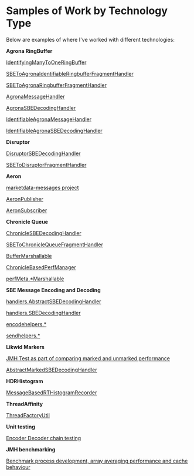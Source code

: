 # Samples of Work by Technology Type


Below are examples of where I've worked with different technologies:

**Agrona RingBuffer**


[IdentifyingManyToOneRingBuffer](https://github.com/bhf/marketdata-messages/blob/main/src/main/java/com/bht/md/ringbuffers/IdentifyingManyToOneRingBuffer.java)

[SBEToAgronaIdentifiableRingbufferFragmentHandler](https://github.com/bhf/marketdata-messages/blob/main/src/main/java/com/bht/md/rbpublishers/SBEToAgronaIdentifiableRingbufferFragmentHandler.java)

[SBEToAgronaRingbufferFragmentHandler](https://github.com/bhf/marketdata-messages/blob/main/src/main/java/com/bht/md/rbpublishers/SBEToAgronaRingbufferFragmentHandler.java)

[AgronaMessageHandler](https://github.com/bhf/marketdata-messages/blob/main/src/main/java/com/bht/md/rbhandler/AgronaMessageHandler.java)

[AgronaSBEDecodingHandler](https://github.com/bhf/marketdata-messages/blob/main/src/main/java/com/bht/md/rbhandler/AgronaSBEDecodingHandler.java)

[IdentifiableAgronaMessageHandler](https://github.com/bhf/marketdata-messages/blob/main/src/main/java/com/bht/md/rbhandler/IdentifiableAgronaMessageHandler.java)

[IdentifiableAgronaSBEDecodingHandler](https://github.com/bhf/marketdata-messages/blob/main/src/main/java/com/bht/md/rbhandler/IdentifiableAgronaSBEDecodingHandler.java)




**Disruptor**


[DisruptorSBEDecodingHandler](https://github.com/bhf/marketdata-messages/blob/main/src/main/java/com/bht/md/rbhandler/DisruptorSBEDecodingHandler.java)

[SBEToDisruptorFragmentHandler](https://github.com/bhf/marketdata-messages/blob/main/src/main/java/com/bht/md/rbpublishers/SBEToDisruptorFragmentHandler.java)



**Aeron**


[marketdata-messages project](https://github.com/bhf/marketdata-messages)

[AeronPublisher](https://github.com/bhf/marketdata-messages/blob/main/src/main/java/com/bht/md/aeron/AeronPublisher.java)

[AeronSubscriber](https://github.com/bhf/marketdata-messages/blob/main/src/main/java/com/bht/md/aeron/AeronSubscriber.java)




**Chronicle Queue**


[ChronicleSBEDecodingHandler](https://github.com/bhf/marketdata-messages/blob/main/src/main/java/com/bht/md/rbhandler/ChronicleSBEDecodingHandler.java)

[SBEToChronicleQueueFragmentHandler](https://github.com/bhf/marketdata-messages/blob/main/src/main/java/com/bht/md/rbpublishers/SBEToChronicleQueueFragmentHandler.java)

[BufferMarshallable](https://github.com/bhf/marketdata-messages/blob/main/src/main/java/com/bht/md/rbpublishers/BufferMarshallable.java)

[ChronicleBasedPerfManager](https://github.com/bhf/marketdata-messages/blob/main/src/main/java/com/bht/md/perfmeta/ChronicleBasedPerfManager.java)

[perfMeta.*Marshallable](https://github.com/bhf/marketdata-messages/tree/main/src/main/java/com/bht/md/perfmeta)


**SBE Message Encoding and Decoding**

[handlers.AbstractSBEDecodingHandler](https://github.com/bhf/marketdata-messages/blob/main/src/main/java/com/bht/md/handlers/AbstractSBEDecodingHandler.java)

[handlers.SBEDecodingHandler](https://github.com/bhf/marketdata-messages/blob/main/src/main/java/com/bht/md/handlers/SBEDecodingHandler.java)

[encodehelpers.*](https://github.com/bhf/marketdata-messages/tree/main/src/main/java/com/bht/md/messages/encodehelpers)

[sendhelpers.*](https://github.com/bhf/marketdata-messages/tree/main/src/main/java/com/bht/md/messages/sendhelpers)



**Likwid Markers**

[JMH Test as part of comparing marked and unmarked performance](https://github.com/bhf/jmh-playground/blob/main/src/main/java/com/bhf/averages/CalculatingAveragesLikwid.java)

[AbstractMarkedSBEDecodingHandler](https://github.com/bhf/marketdata-messages/blob/main/src/main/java/com/bht/md/handlers/AbstractMarkedSBEDecodingHandler.java)


**HDRHistogram**

[MessageBasedRTHistogramRecorder](https://github.com/bhf/marketdata-messages/blob/main/src/main/java/com/bht/md/handlers/MessageBasedRTHistogramRecorder.java)



**ThreadAffinity**

[ThreadFactoryUtil](https://github.com/bhf/marketdata-messages/blob/main/src/main/java/com/bht/md/util/ThreadFactoryUtil.java)


**Unit testing**

[Encoder Decoder chain testing](https://github.com/bhf/encoder-chain-testing)


**JMH benchmarking**

[Benchmark process development, array averaging performance and cache behaviour](https://github.com/bhf/jmh-playground)

